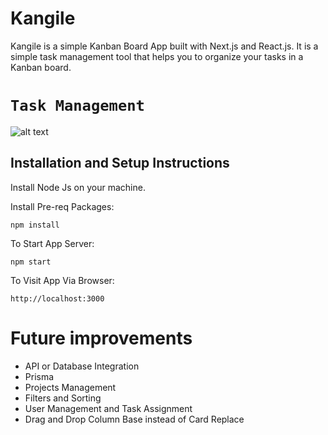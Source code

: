 # Kangile

Kangile is a simple Kanban Board App built with Next.js and React.js. It is a simple task management tool that helps you to organize your tasks in a Kanban board.

# `Task Management`

![alt text](screenshots/task_manager.png)

## Installation and Setup Instructions

Install Node Js on your machine.

Install Pre-req Packages:

`npm install`

To Start App Server:

`npm start`

To Visit App Via Browser:

`http://localhost:3000`

# Future improvements

- API or Database Integration
- Prisma 
- Projects Management
- Filters and Sorting
- User Management and Task Assignment
- Drag and Drop Column Base instead of Card Replace
